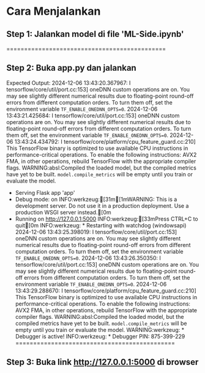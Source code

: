 # Cara Menjalankan 

## Step 1: Jalankan model di file 'ML-Side.ipynb' 
=============================================
## Step 2: Buka app.py dan jalankan 
Expected Output:
2024-12-06 13:43:20.367967: I tensorflow/core/util/port.cc:153] oneDNN custom operations are on. You may see slightly different numerical results due to floating-point round-off errors from different computation orders. To turn them off, set the environment variable `TF_ENABLE_ONEDNN_OPTS=0`.
2024-12-06 13:43:21.425684: I tensorflow/core/util/port.cc:153] oneDNN custom operations are on. You may see slightly different numerical results due to floating-point round-off errors from different computation orders. To turn them off, set the environment variable `TF_ENABLE_ONEDNN_OPTS=0`.
2024-12-06 13:43:24.434792: I tensorflow/core/platform/cpu_feature_guard.cc:210] This TensorFlow binary is optimized to use available CPU instructions in performance-critical operations.
To enable the following instructions: AVX2 FMA, in other operations, rebuild TensorFlow with the appropriate compiler flags.
WARNING:absl:Compiled the loaded model, but the compiled metrics have yet to be built. `model.compile_metrics` will be empty until you train or evaluate the model.
 * Serving Flask app 'app'
 * Debug mode: on
INFO:werkzeug:[31m[1mWARNING: This is a development server. Do not use it in a production deployment. Use a production WSGI server instead.[0m
 * Running on http://127.0.0.1:5000
INFO:werkzeug:[33mPress CTRL+C to quit[0m
INFO:werkzeug: * Restarting with watchdog (windowsapi)
2024-12-06 13:43:25.398019: I tensorflow/core/util/port.cc:153] oneDNN custom operations are on. You may see slightly different numerical results due to floating-point round-off errors from different computation orders. To turn them off, set the environment variable `TF_ENABLE_ONEDNN_OPTS=0`.
2024-12-06 13:43:26.350350: I tensorflow/core/util/port.cc:153] oneDNN custom operations are on. You may see slightly different numerical results due to floating-point round-off errors from different computation orders. To turn them off, set the environment variable `TF_ENABLE_ONEDNN_OPTS=0`.
2024-12-06 13:43:29.288670: I tensorflow/core/platform/cpu_feature_guard.cc:210] This TensorFlow binary is optimized to use available CPU instructions in performance-critical operations.
To enable the following instructions: AVX2 FMA, in other operations, rebuild TensorFlow with the appropriate compiler flags.
WARNING:absl:Compiled the loaded model, but the compiled metrics have yet to be built. `model.compile_metrics` will be empty until you train or evaluate the model.
WARNING:werkzeug: * Debugger is active!
INFO:werkzeug: * Debugger PIN: 875-399-229
=============================================
## Step 3:  Buka link http://127.0.0.1:5000 di browser
